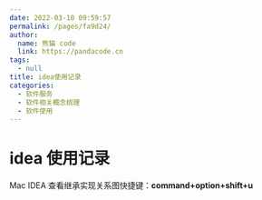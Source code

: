 ```yaml
---
date: 2022-03-10 09:59:57
permalink: /pages/fa9d24/
author: 
  name: 熊猫 code
  link: https://pandacode.cn
tags: 
  - null
title: idea使用记录
categories: 
  - 软件服务
  - 软件相关概念梳理
  - 软件使用
---
```


# idea 使用记录

Mac IDEA 查看继承实现关系图快捷键：**command+option+shift+u**
